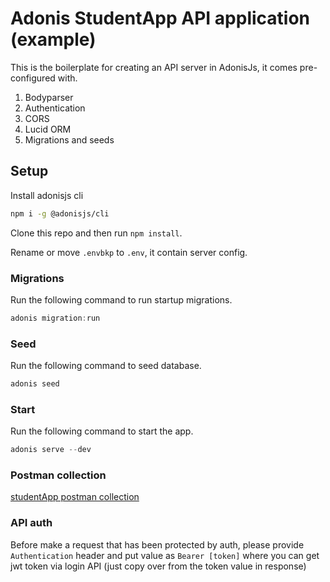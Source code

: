 # Adonis StudentApp API application (example)

This is the boilerplate for creating an API server in AdonisJs, it comes pre-configured with.

1. Bodyparser
2. Authentication
3. CORS
4. Lucid ORM
5. Migrations and seeds

## Setup

Install adonisjs cli

```bash
npm i -g @adonisjs/cli
```

Clone this repo and then run `npm install`.

Rename or move `.envbkp` to `.env`, it contain server config.

### Migrations

Run the following command to run startup migrations.

```js
adonis migration:run
```

### Seed

Run the following command to seed database.

```js
adonis seed
```

### Start

Run the following command to start the app.

```js
adonis serve --dev
```

### Postman collection

[studentApp postman collection](https://www.getpostman.com/collections/b4b4b28167606f8cea2f)

### API auth

Before make a request that has been protected by auth, please provide `Authentication` header and put value as `Bearer [token]` where you can get jwt token via login API (just copy over from the token value in response)
